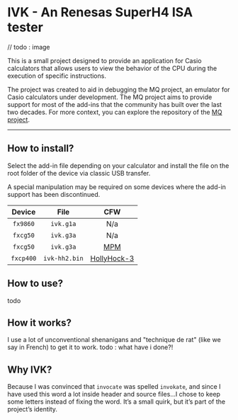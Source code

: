 # IVK - An Renesas SuperH4 ISA tester

// todo : image

This is a small project designed to provide an application for Casio
calculators that allows users to view the behavior of the CPU during the
execution of specific instructions.

The project was created to aid in debugging the MQ project, an emulator for
Casio calculators under development. The MQ project aims to provide support
for most of the add-ins that the community has built over the last two
decades. For more context, you can explore the repository of the
[MQ project](https://git.planet-casio.com/Lephenixnoir/mq).

---

## How to install?

Select the add-in file depending on your calculator and install the file on
the root folder of the device via classic USB transfer.

A special manipulation may be required on some devices where the add-in
support has been discontinued.

| Device    | File          | CFW |
|:---------:|:-------------:|:---:|
| `fx9860`  | `ivk.g1a`     | N/a |
| `fxcg50`  | `ivk.g3a`     | N/a |
| `fxcg50`  | `ivk.g3a`     | [MPM](https://www.planet-casio.com/Fr/forums/topic18534-1-mpm-mod-add-ins-math.html) |
| `fxcp400` | `ivk-hh2.bin` | [HollyHock-3](https://github.com/ClasspadDev/hollyhock-3) |

## How to use?

todo

## How it works?

I use a lot of unconventional shenanigans and "technique de rat" (like we say
in French) to get it to work.
todo : what have i done?!

## Why IVK?

Because I was convinced that `invocate` was spelled `invokate`, and since I
have used this word a lot inside header and source files…I chose to keep some
letters instead of fixing the word. It’s a small quirk, but it’s part of the
project’s identity.
